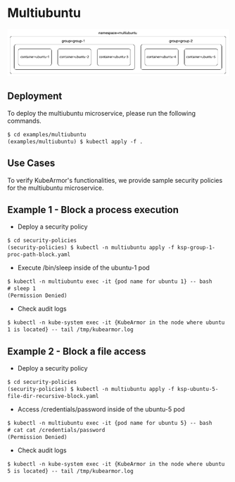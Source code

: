 # Multiubuntu

![multiubuntu](.gitbook/assets/multiubuntu.png)

## Deployment

To deploy the multiubuntu microservice, please run the following commands.

```text
$ cd examples/multiubuntu
(examples/multiubuntu) $ kubectl apply -f .
```

## Use Cases

To verify KubeArmor's functionalities, we provide sample security policies for the multiubuntu microservice.

## Example 1 - Block a process execution

* Deploy a security policy

```text
$ cd security-policies
(security-policies) $ kubectl -n multiubuntu apply -f ksp-group-1-proc-path-block.yaml
```

* Execute /bin/sleep inside of the ubuntu-1 pod

```text
$ kubectl -n multiubuntu exec -it {pod name for ubuntu 1} -- bash
# sleep 1
(Permission Denied)
```

* Check audit logs

```text
$ kubectl -n kube-system exec -it {KubeArmor in the node where ubuntu 1 is located} -- tail /tmp/kubearmor.log
```

## Example 2 - Block a file access

* Deploy a security policy

```text
$ cd security-policies
(security-policies) $ kubectl -n multiubuntu apply -f ksp-ubuntu-5-file-dir-recursive-block.yaml
```

* Access /credentials/password inside of the ubuntu-5 pod

```text
$ kubectl -n multiubuntu exec -it {pod name for ubuntu 5} -- bash
# cat cat /credentials/password
(Permission Denied)
```

* Check audit logs

```text
$ kubectl -n kube-system exec -it {KubeArmor in the node where ubuntu 5 is located} -- tail /tmp/kubearmor.log
```

